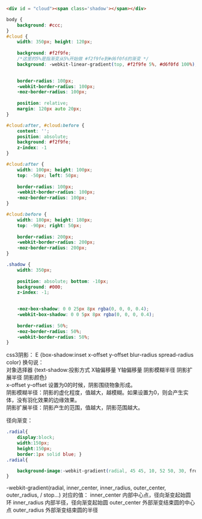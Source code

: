 ```html
<div id = "cloud"><span class='shadow'></span></div>

```

```css
body {
	background: #ccc;
}
#cloud {
	width: 350px; height: 120px;
	
	background: #f2f9fe;
	/*这里的5%是指渐变从5%开始做 #f2f9fe到#d6f0fd的渐变 */
	background: -webkit-linear-gradient(top, #f2f9fe 5%, #d6f0fd 100%);

	
	border-radius: 100px;
	-webkit-border-radius: 100px;
	-moz-border-radius: 100px;
	
	position: relative;
	margin: 120px auto 20px;
}

#cloud:after, #cloud:before {
	content: '';
	position: absolute;
	background: #f2f9fe;
	z-index: -1
}

#cloud:after {
	width: 100px; height: 100px;
	top: -50px; left: 50px;
	
	border-radius: 100px;
	-webkit-border-radius: 100px;
	-moz-border-radius: 100px;
}

#cloud:before {
	width: 180px; height: 180px;
	top: -90px; right: 50px;
	
	border-radius: 200px;
	-webkit-border-radius: 200px;
	-moz-border-radius: 200px;
}

.shadow {
	width: 350px;
   
	position: absolute; bottom: -10px; 
	background: #000;
	z-index: -1;
	

	-moz-box-shadow: 0 0 25px 8px rgba(0, 0, 0, 0.4);
	-webkit-box-shadow: 0 0 5px 8px rgba(0, 0, 0, 0.4);
	
	border-radius: 50%;
	-moz-border-radius: 50%;
	-webkit-border-radius: 50%;
}

```


css3阴影：
E {box-shadow:inset x-offset y-offset blur-radius spread-radius color}
换句说：<br/>
对象选择器 {text-shadow:投影方式 X轴偏移量 Y轴偏移量 阴影模糊半径 阴影扩展半径 阴影颜色}<br/>
x-offset y-offset 设置为0的时候，阴影围绕物象形成。<br/>
阴影模糊半径：阴影的虚化程度，值越大，越模糊。如果设置为0，则会产生实体，没有羽化效果的边缘效果。<br/>
阴影扩展半径：阴影产生的范围，值越大，阴影范围越大。<br/>



径向渐变：
```css
.radial{
    display:block; 
    width:150px; 
    height:150px; 
    border:1px solid blue; }
.radial{

    background-image:-webkit-gradient(radial, 45 45, 10, 52 50, 30, from(#A7D30C), to(rgba(1,159,98,0)), color-stop(90%, #019F62));
}
```
-webkit-gradient(radial, inner_center, inner_radius, outer_center, outer_radius, / stop...)
对应的值：
inner_center	内部中心点，径向渐变起始圆环
inner_radius	内部半径，径向渐变起始圆
outer_center	外部渐变结束圆的中心点
outer_radius	外部渐变结束圆的半径



